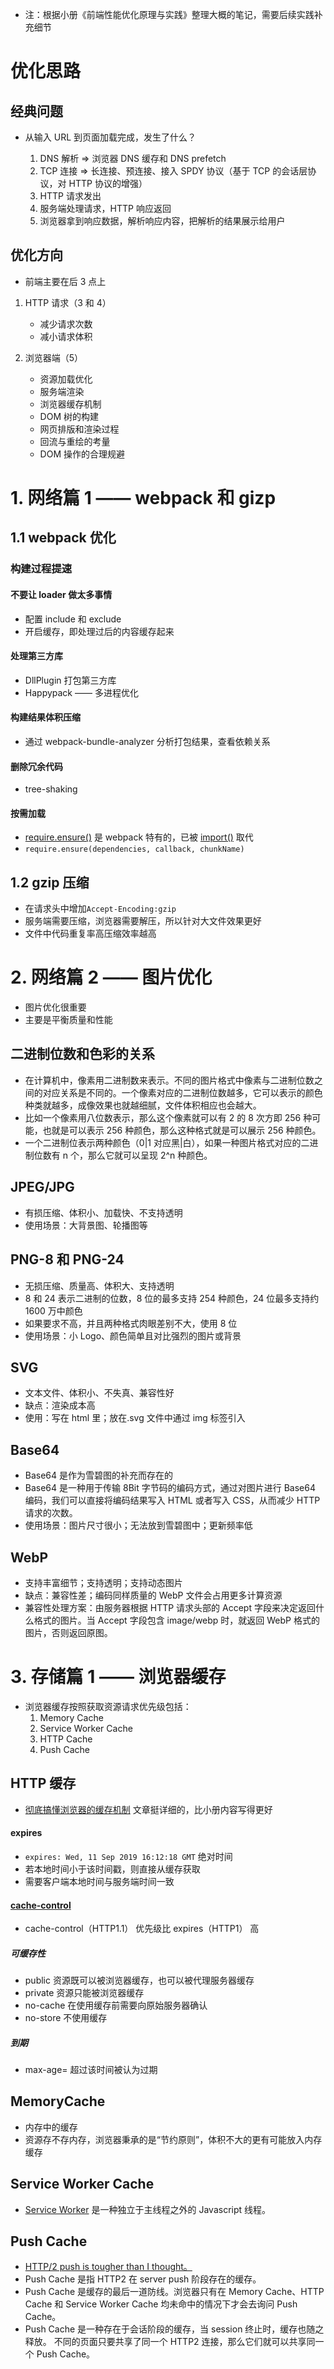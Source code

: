 - 注：根据小册《前端性能优化原理与实践》整理大概的笔记，需要后续实践补充细节

# 优化思路

## 经典问题

- 从输入 URL 到页面加载完成，发生了什么？

  1.  DNS 解析 => 浏览器 DNS 缓存和 DNS prefetch
  2.  TCP 连接 => 长连接、预连接、接入 SPDY 协议（基于 TCP 的会话层协议，对 HTTP 协议的增强）
  3.  HTTP 请求发出
  4.  服务端处理请求，HTTP 响应返回
  5.  浏览器拿到响应数据，解析响应内容，把解析的结果展示给用户

## 优化方向

- 前端主要在后 3 点上

1. HTTP 请求（3 和 4）

   - 减少请求次数
   - 减小请求体积

2. 浏览器端（5）
   - 资源加载优化
   - 服务端渲染
   - 浏览器缓存机制
   - DOM 树的构建
   - 网页排版和渲染过程
   - 回流与重绘的考量
   - DOM 操作的合理规避

# 1. 网络篇 1 —— webpack 和 gizp

## 1.1 webpack 优化

### 构建过程提速

#### 不要让 loader 做太多事情

- 配置 include 和 exclude
- 开启缓存，即处理过后的内容缓存起来

#### 处理第三方库

- DllPlugin 打包第三方库
- Happypack —— 多进程优化

#### 构建结果体积压缩

- 通过 webpack-bundle-analyzer 分析打包结果，查看依赖关系

#### 删除冗余代码

- tree-shaking

#### 按需加载

- [require.ensure()](https://webpack.docschina.org/api/module-methods/#requireensure) 是 webpack 特有的，已被 [import()](https://webpack.docschina.org/api/module-methods/#import) 取代
- `require.ensure(dependencies, callback, chunkName)`

## 1.2 gzip 压缩

- 在请求头中增加`Accept-Encoding:gzip`
- 服务端需要压缩，浏览器需要解压，所以针对大文件效果更好
- 文件中代码重复率高压缩效率越高

# 2. 网络篇 2 —— 图片优化

- 图片优化很重要
- 主要是平衡质量和性能

## 二进制位数和色彩的关系

- 在计算机中，像素用二进制数来表示。不同的图片格式中像素与二进制位数之间的对应关系是不同的。一个像素对应的二进制位数越多，它可以表示的颜色种类就越多，成像效果也就越细腻，文件体积相应也会越大。
- 比如一个像素用八位数表示，那么这个像素就可以有 2 的 8 次方即 256 种可能，也就是可以表示 256 种颜色，那么这种格式就是可以展示 256 种颜色。
- 一个二进制位表示两种颜色（0|1 对应黑|白），如果一种图片格式对应的二进制位数有 n 个，那么它就可以呈现 2^n 种颜色。

## JPEG/JPG

- 有损压缩、体积小、加载快、不支持透明
- 使用场景：大背景图、轮播图等

## PNG-8 和 PNG-24

- 无损压缩、质量高、体积大、支持透明
- 8 和 24 表示二进制的位数，8 位的最多支持 254 种颜色，24 位最多支持约 1600 万中颜色
- 如果要求不高，并且两种格式肉眼差别不大，使用 8 位
- 使用场景：小 Logo、颜色简单且对比强烈的图片或背景

## SVG

- 文本文件、体积小、不失真、兼容性好
- 缺点：渲染成本高
- 使用：写在 html 里；放在.svg 文件中通过 img 标签引入

## Base64

- Base64 是作为雪碧图的补充而存在的
- Base64 是一种用于传输 8Bit 字节码的编码方式，通过对图片进行 Base64 编码，我们可以直接将编码结果写入 HTML 或者写入 CSS，从而减少 HTTP 请求的次数。
- 使用场景：图片尺寸很小；无法放到雪碧图中；更新频率低

## WebP

- 支持丰富细节；支持透明；支持动态图片
- 缺点：兼容性差；编码同样质量的 WebP 文件会占用更多计算资源
- 兼容性处理方案：由服务器根据 HTTP 请求头部的 Accept 字段来决定返回什么格式的图片。当 Accept 字段包含 image/webp 时，就返回 WebP 格式的图片，否则返回原图。

# 3. 存储篇 1 —— 浏览器缓存

- 浏览器缓存按照获取资源请求优先级包括：
  1. Memory Cache
  2. Service Worker Cache
  3. HTTP Cache
  4. Push Cache

## HTTP 缓存

- [彻底搞懂浏览器的缓存机制](https://developer.aliyun.com/article/805519) 文章挺详细的，比小册内容写得更好

#### expires

- `expires: Wed, 11 Sep 2019 16:12:18 GMT` 绝对时间
- 若本地时间小于该时间戳，则直接从缓存获取
- 需要客户端本地时间与服务端时间一致

#### [cache-control](https://developer.mozilla.org/zh-CN/docs/Web/HTTP/Headers/Cache-Control)

- cache-control（HTTP1.1） 优先级比 expires（HTTP1） 高

##### 可缓存性

- public 资源既可以被浏览器缓存，也可以被代理服务器缓存
- private 资源只能被浏览器缓存
- no-cache 在使用缓存前需要向原始服务器确认
- no-store 不使用缓存

##### 到期

- max-age=<seconds> 超过该时间被认为过期

## MemoryCache

- 内存中的缓存
- 资源存不存内存，浏览器秉承的是“节约原则”，体积不大的更有可能放入内存缓存

## Service Worker Cache

- [Service Worker](https://developer.mozilla.org/zh-CN/docs/Web/API/Service_Worker_API) 是一种独立于主线程之外的 Javascript 线程。

## Push Cache

- [ HTTP/2 push is tougher than I thought。](https://jakearchibald.com/2017/h2-push-tougher-than-i-thought/)
- Push Cache 是指 HTTP2 在 server push 阶段存在的缓存。
- Push Cache 是缓存的最后一道防线。浏览器只有在 Memory Cache、HTTP Cache 和 Service Worker Cache 均未命中的情况下才会去询问 Push Cache。
- Push Cache 是一种存在于会话阶段的缓存，当 session 终止时，缓存也随之释放。
  不同的页面只要共享了同一个 HTTP2 连接，那么它们就可以共享同一个 Push Cache。
